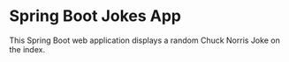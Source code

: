 # Spring Boot Jokes App
This Spring Boot web application displays a random Chuck Norris Joke on the index. 